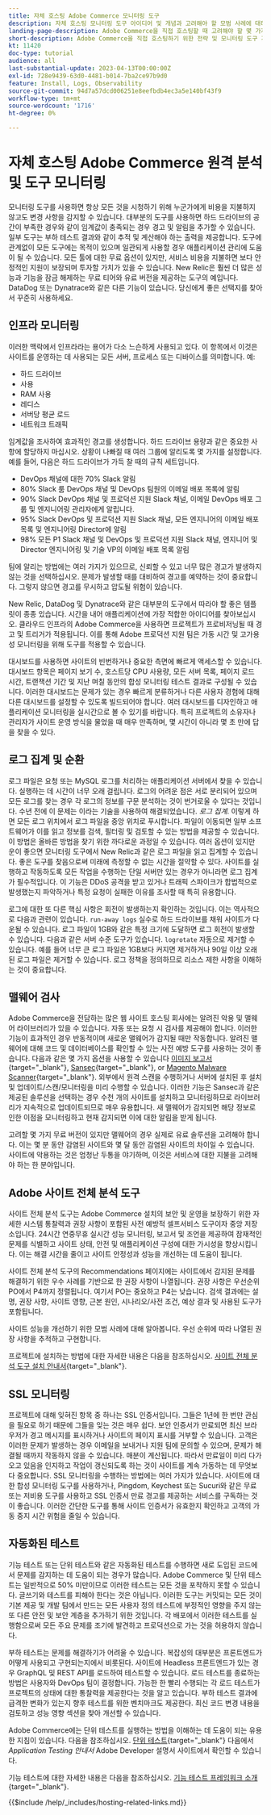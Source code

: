 ```yaml
---
title: 자체 호스팅 Adobe Commerce 모니터링 도구
description: 자체 호스팅 모니터링 도구 아이디어 및 개념과 고려해야 할 모범 사례에 대해 알아봅니다.
landing-page-description: Adobe Commerce을 직접 호스팅할 때 고려해야 할 몇 가지 모니터링 도구 개념과 사항에 대해 알아봅니다.
short-description: Adobe Commerce을 직접 호스팅하기 위한 전략 및 모니터링 도구 개념에 대해 알아봅니다.
kt: 11420
doc-type: tutorial
audience: all
last-substantial-update: 2023-04-13T00:00:00Z
exl-id: 728e9439-63d0-4481-b014-7ba2ce97b9d0
feature: Install, Logs, Observability
source-git-commit: 94d7a57dcd006251e8eefbdb4ec3a5e140bf43f9
workflow-type: tm+mt
source-wordcount: '1716'
ht-degree: 0%

---
```


# 자체 호스팅 Adobe Commerce 원격 분석 및 도구 모니터링

모니터링 도구를 사용하면 항상 모든 것을 시청하기 위해 누군가에게 비용을 지불하지 않고도 변경 사항을 감지할 수 있습니다. 대부분의 도구를 사용하면 하드 드라이브의 공간이 부족한 경우와 같이 임계값이 충족되는 경우 경고 및 알림을 추가할 수 있습니다. 일부 도구는 부하 테스트 결과와 같이 추적 및 계산해야 하는 출력을 제공합니다. 도구에 관계없이 모든 도구에는 목적이 있으며 일관되게 사용할 경우 애플리케이션 관리에 도움이 될 수 있습니다. 모든 툴에 대한 무료 옵션이 있지만, 서비스 비용을 지불하면 보다 안정적인 지원이 보장되며 투자할 가치가 있을 수 있습니다. New Relic은 훨씬 더 많은 성능과 기능을 잠금 해제하는 무료 티어와 유료 버전을 제공하는 도구의 예입니다. DataDog 또는 Dynatrace와 같은 다른 기능이 있습니다. 당신에게 좋은 선택지를 찾아서 꾸준히 사용하세요.

## 인프라 모니터링

이러한 맥락에서 인프라라는 용어가 다소 느슨하게 사용되고 있다. 이 항목에서 이것은 사이트를 운영하는 데 사용되는 모든 서버, 프로세스 또는 디바이스를 의미합니다. 예:

* 하드 드라이브
* 사용
* RAM 사용
* 레디스
* 서버당 평균 로드
* 네트워크 트래픽

임계값을 조사하여 효과적인 경고를 생성합니다. 하드 드라이브 용량과 같은 중요한 사항에 할당하지 마십시오. 상황이 나빠질 때 여러 그룹에 알리도록 몇 가지를 설정합니다. 예를 들어, 다음은 하드 드라이브가 가득 찰 때의 규칙 세트입니다.

* DevOps 채널에 대한 70% Slack 알림
* 80% Slack 룸 DevOps 채널 및 DevOps 팀원의 이메일 배포 목록에 알림
* 90% Slack DevOps 채널 및 프로덕션 지원 Slack 채널, 이메일 DevOps 배포 그룹 및 엔지니어링 관리자에게 알립니다.
* 95% Slack DevOps 및 프로덕션 지원 Slack 채널, 모든 엔지니어의 이메일 배포 목록 및 엔지니어링 Director에 알림
* 98% 모든 P1 Slack 채널 및 DevOps 및 프로덕션 지원 Slack 채널, 엔지니어 및 Director 엔지니어링 및 기술 VP의 이메일 배포 목록 알림

팀에 알리는 방법에는 여러 가지가 있으므로, 신뢰할 수 있고 너무 많은 경고가 발생하지 않는 것을 선택하십시오. 문제가 발생할 때를 대비하여 경고를 예약하는 것이 중요합니다. 그렇지 않으면 경고를 무시하고 압도될 위험이 있습니다.

New Relic, DataDog 및 Dynatrace와 같은 대부분의 도구에서 따라야 할 좋은 템플릿이 종종 있습니다. 시간을 내어 애플리케이션에 가장 적합한 아이디어를 찾아보십시오. 클라우드 인프라의 Adobe Commerce을 사용하면 프로젝트가 프로비저닝될 때 경고 및 트리거가 적용됩니다. 이를 통해 Adobe 프로덕션 지원 팀은 가동 시간 및 고가용성 모니터링을 위해 도구를 적용할 수 있습니다.

대시보드를 사용하면 사이트의 빈번하거나 중요한 측면에 빠르게 액세스할 수 있습니다. 대시보드 항목은 페이지 보기 수, 호스트당 CPU 사용량, 모든 서버 목록, 페이지 로드 시간, 트랜잭션 기간 및 지난 며칠 동안의 합성 모니터링 테스트 결과로 구성될 수 있습니다. 이러한 대시보드는 문제가 있는 경우 빠르게 분류하거나 다른 사용자 경험에 대해 다른 대시보드를 설정할 수 있도록 빌드되어야 합니다. 여러 대시보드를 디자인하고 애플리케이션 모니터링을 실시간으로 볼 수 있기를 바랍니다. 특히 프로젝트의 소유자나 관리자가 사이트 운영 방식을 물었을 때 매우 만족하며, 몇 시간이 아니라 몇 초 만에 답을 찾을 수 있다.

## 로그 집계 및 순환

로그 파일은 요청 또는 MySQL 로그를 처리하는 애플리케이션 서버에서 찾을 수 있습니다. 실행하는 데 시간이 너무 오래 걸립니다. 로그의 어려운 점은 서로 분리되어 있으며 모든 로그를 찾는 경우 각 로그의 정보를 구문 분석하는 것이 번거로울 수 있다는 것입니다. 수년 전에 이 문제는 이라는 기술을 사용하여 해결되었습니다. _로그 집계_. 이렇게 하면 모든 로그 위치에서 로그 파일을 중앙 위치로 푸시합니다. 파일이 이동되면 일부 소프트웨어가 이를 읽고 정보를 검색, 필터링 및 검토할 수 있는 방법을 제공할 수 있습니다. 이 방법은 올바른 방법을 찾기 위한 까다로운 과정일 수 있습니다. 여러 옵션이 있지만 운이 좋으면 모니터링 도구에서 New Relic과 같은 로그 파일을 읽고 집계할 수 있습니다. 좋은 도구를 찾음으로써 미래에 측정할 수 없는 시간을 절약할 수 있다. 사이트를 실행하고 작동하도록 모든 작업을 수행하는 단일 서버만 있는 경우가 아니라면 로그 집계가 필수적입니다. 이 기능은 DDoS 공격을 받고 있거나 트래픽 스파이크가 합법적으로 발생했는지 파악하거나 특정 요청이 실패한 이유를 조사할 때 특히 유용합니다.

로그에 대한 또 다른 핵심 사항은 회전이 발생하는지 확인하는 것입니다. 이는 역사적으로 다음과 관련이 있습니다. `run-away logs` 실수로 하드 드라이브를 채워 사이트가 다운될 수 있습니다. 로그 파일이 1GB와 같은 특정 크기에 도달하면 로그 회전이 발생할 수 있습니다. 다음과 같은 서버 수준 도구가 있습니다. `logrotate` 자동으로 제거할 수 있습니다. 예를 들어 너무 큰 로그 파일은 1GB보다 커지면 제거하거나 90일 이상 오래된 로그 파일은 제거할 수 있습니다. 로그 정책을 정의하므로 리소스 제한 사항을 이해하는 것이 중요합니다.

## 맬웨어 검사

Adobe Commerce을 전담하는 많은 웹 사이트 호스팅 회사에는 알려진 악용 및 맬웨어 라이브러리가 있을 수 있습니다. 자동 또는 요청 시 검사를 제공해야 합니다. 이러한 기능이 효과적인 경우 반동적이며 새로운 맬웨어가 감지될 때만 작동합니다. 알려진 맬웨어에 대해 코드 및 데이터베이스를 확인할 수 있는 사전 예방 도구를 사용하는 것이 좋습니다. 다음과 같은 몇 가지 옵션을 사용할 수 있습니다 [이미지 보고서](https://www.magereport.com){target="_blank"}, [Sansec](https://sansec.io){target="_blank"}, or [Magento Malware Scanner](https://github.com/gwillem/magento-malware-scanner){target="_blank"}. 외부에서 원격 스캔을 수행하거나 서버에 설치된 후 설치 및 업데이트/스캔/모니터링을 미리 수행할 수 있습니다. 이러한 기능은 Sansec과 같은 제공된 솔루션을 선택하는 경우 수천 개의 사이트를 설치하고 모니터링하므로 라이브러리가 지속적으로 업데이트되므로 매우 유용합니다. 새 맬웨어가 감지되면 해당 정보로 인한 이점을 모니터링하고 현재 감지되면 이에 대한 알림을 받게 됩니다.

고려할 몇 가지 무료 버전이 있지만 맬웨어의 경우 실제로 유료 솔루션을 고려해야 합니다. 이는 몇 분 동안 감염된 사이트와 몇 달 동안 감염된 사이트의 차이일 수 있습니다. 사이트에 악용하는 것은 엄청난 두통을 야기하며, 이것은 서비스에 대한 지불을 고려해야 하는 한 분야입니다.

## Adobe 사이트 전체 분석 도구

사이트 전체 분석 도구는 Adobe Commerce 설치의 보안 및 운영을 보장하기 위한 자세한 시스템 통찰력과 권장 사항이 포함된 사전 예방적 셀프서비스 도구이자 중앙 저장소입니다. 24시간 연중무휴 실시간 성능 모니터링, 보고서 및 조언을 제공하여 잠재적인 문제를 식별하고 사이트 상태, 안전 및 애플리케이션 구성에 대한 가시성을 향상시킵니다. 이는 해결 시간을 줄이고 사이트 안정성과 성능을 개선하는 데 도움이 됩니다.

사이트 전체 분석 도구의 Recommendations 페이지에는 사이트에서 감지된 문제를 해결하기 위한 우수 사례를 기반으로 한 권장 사항이 나열됩니다. 권장 사항은 우선순위 PO에서 P4까지 정렬됩니다. 여기서 PO는 중요하고 P4는 낮습니다. 검색 결과에는 설명, 권장 사항, 사이트 영향, 근본 원인, 시나리오/사전 조건, 예상 결과 및 사용된 도구가 포함됩니다.

사이트 성능을 개선하기 위한 모범 사례에 대해 알아봅니다. 우선 순위에 따라 나열된 권장 사항을 추적하고 구현합니다.

프로젝트에 설치하는 방법에 대한 자세한 내용은 다음을 참조하십시오. [사이트 전체 분석 도구 설치 안내서](https://experienceleague.adobe.com/docs/commerce-operations/tools/site-wide-analysis-tool/installation.html){target="_blank"}.

## SSL 모니터링

프로젝트에 대해 잊혀진 항목 중 하나는 SSL 인증서입니다. 그들은 1년에 한 번만 관심을 필요로 하기 때문에 그들을 잊는 것은 매우 쉽다. 보안 인증서가 만료되면 최신 브라우저가 경고 메시지를 표시하거나 사이트의 페이지 표시를 거부할 수 있습니다. 고객은 이러한 문제가 발생하는 경우 이메일을 보내거나 지원 팀에 문의할 수 있으며, 문제가 해결될 때까지 작동하지 않을 수 있습니다. 매분이 계산됩니다. 따라서 만료일이 미리 다가오고 있음을 인지하고 작업이 갱신되도록 하는 것이 사이트를 계속 가동하는 데 무엇보다 중요합니다. SSL 모니터링을 수행하는 방법에는 여러 가지가 있습니다. 사이트에 대한 합성 모니터링 도구를 사용하거나, Pingdom, Keychest 또는 Sucuri와 같은 무료 또는 저비용 도구를 사용하고 SSL 인증서 만료 경고를 제공하는 서비스를 구독하는 것이 좋습니다. 이러한 간단한 도구를 통해 사이트 인증서가 유효한지 확인하고 고객의 가동 중지 시간 위험을 줄일 수 있습니다.

## 자동화된 테스트

기능 테스트 또는 단위 테스트와 같은 자동화된 테스트를 수행하면 새로 도입된 코드에서 문제를 감지하는 데 도움이 되는 경우가 많습니다. Adobe Commerce 및 단위 테스트는 일반적으로 50% 미만이므로 이러한 테스트는 모든 것을 포착하지 못할 수 있습니다. 글쓰기와 테스트를 피해야 한다는 것은 아닙니다. 이러한 도구는 커밋되는 모든 것이 기본 제공 및 개발 팀에서 만드는 모든 사용자 정의 테스트에 부정적인 영향을 주지 않는 또 다른 안전 및 보안 계층을 추가하기 위한 것입니다. 각 배포에서 이러한 테스트를 실행함으로써 모든 주요 문제를 조기에 발견하고 프로덕션으로 가는 것을 허용하지 않습니다.

부하 테스트는 문제를 해결하기가 어려울 수 있습니다. 복잡성의 대부분은 프론트엔드가 어떻게 사용되고 구현되는지에서 비롯된다. 사이트에 Headless 프론트엔드가 있는 경우 GraphQL 및 REST API를 로드하여 테스트할 수 있습니다. 로드 테스트를 종료하는 방법은 사용자와 DevOps 팀이 결정합니다. 가능한 한 빨리 수행되는 각 로드 테스트가 프로젝트의 상태에 대한 통찰력을 제공한다는 것을 알고 있습니다. 부하 테스트 결과에 급격한 변화가 있는지 향후 테스트를 위한 벤치마크도 제공한다. 최신 코드 변경 내용을 검토하고 성능 영향 섹션을 찾아 개선할 수 있습니다.

Adobe Commerce에는 단위 테스트를 실행하는 방법을 이해하는 데 도움이 되는 유용한 지침이 있습니다. 다음을 참조하십시오. [단위 테스트](https://developer.adobe.com/commerce/testing/guide/unit/){target="_blank"} 다음에서 _Application Testing 안내서_ Adobe Developer 설명서 사이트에서 확인할 수 있습니다.

기능 테스트에 대한 자세한 내용은 다음을 참조하십시오. [기능 테스트 프레임워크 소개](https://developer.adobe.com/commerce/testing/functional-testing-framework/){target="_blank"}.


{{$include /help/_includes/hosting-related-links.md}}
